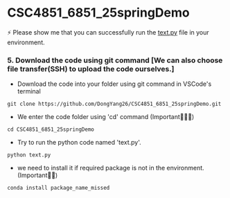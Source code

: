 # CSC4851_6851_25springDemo

⚡ Please show me that you can successfully run the [text.py](https://github.com/DongYang26/CSC4851_6851_25springDemo/blob/main/text.py) file in your environment.



### 5. Download the code using git command [We can also choose file transfer(SSH) to upload the code ourselves.]


* Download the code into your folder using git command in VSCode's terminal
```
git clone https://github.com/DongYang26/CSC4851_6851_25springDemo.git
```
* We enter the code folder using 'cd' command (Important🌟🌟🌟)
```
cd CSC4851_6851_25springDemo
```
* Try to run the python code named 'text.py'.
```
python text.py
```
* we need to install it if required package is not in the environment. (Important🌟🌟)
```
conda install package_name_missed
```
